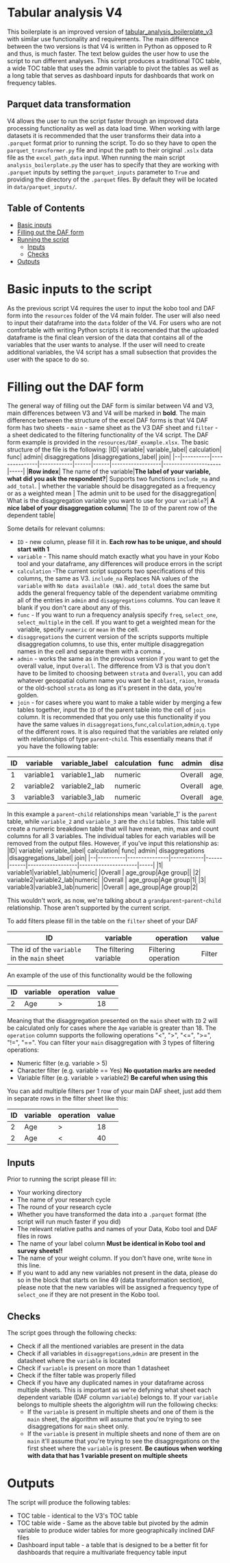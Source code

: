 # Tabular analysis V4  
This boilerplate is an improved version of [tabular_analysis_boilerplate_v3](https://github.com/REACH-WoU/tabular_analysis_boilerplate_v3) with similar use functionality and requirements. The main difference between the two versions is that V4 is written in Python as opposed to R and thus, is much faster. The text below guides the user how to use the script to run different analyses. This script produces a traditional TOC table, a wide TOC table that uses the admin variable to pivot the tables as well as a long table that serves as dashboard inputs for dashboards that work on frequency tables.

## Parquet data transformation
V4 allows the user to run the script faster through an improved data processing functionality as well as data load time. When working with large datasets it is recommended that the user transforms their data into a `.parquet` format prior to running the script. To do so they have to open the `parquet_transformer.py` file and input the path to their original `.xslx` data file as the `excel_path_data` input. When running the main script `analysis_boilerplate.py` the user has to specify that they are working with `.parquet` inputs by setting the `parquet_inputs` parameter to `True` and providing the directory of the `.parquet` files. By default they will be located in `data/parquet_inputs/`.

## Table of Contents
- [Basic inputs](#Basic-inputs-to-the-script)
- [Filling out the DAF form](#Filling-out-the-DAF-form)
- [Running the script](#Running-the-script)
  - [Inputs](#Inputs)
  - [Checks](#Checks)
- [Outputs](#outputs)


# Basic inputs to the script
As the previous script V4 requires the user to input the kobo tool and DAF form into the `resources` folder of the V4 main folder. The user will also need to input their dataframe into the `data` folder of the V4. For users who are not comfortable with writing Python scripts it is recomended that the uploaded dataframe is the final clean version of the data that contains all of the variables that the user wants to analyse. If the user will need to create additional variables, the V4 script has a small subsection that provides the user with the space to do so.

# Filling out the DAF form
The general way of filling out the DAF form is similar between V4 and V3, main differences between V3 and V4 will be marked in **bold**. The main difference between the structure of the excel DAF forms is that V4 DAF form has two sheets - `main` - same sheet as the V3 DAF sheet and `filter` - a sheet dedicated to the filtering functionality of the V4 script.
The DAF form example is provided in the `resources/DAF_example.xlsx`. The basic structure of the file is the following:
|ID|	variable|	variable_label|	calculation|	func|	admin|	disaggregations	|disaggregations_label|	join|
|--|----------|---------------|------------|------|------|------------------|---------------------|-----|
|**Row index**| The name of the variable|**The label of your variable, what did you ask the respondent?**| Supports two functions `include_na` and `add_total`. | whether the variable should be disaggregated as a frequency  or as a weighted mean | The admin unit to be used for the disaggregation| What is the disaggregation variable you want to use for your `variable`?| **A nice label of your disaggregation column**| The `ID` of the parent row of the dependent table|

Some details for relevant columns:
- `ID` - new column, please fill it in. **Each row has to be unique, and should start with 1**
- `variable` - This name should match exactly what you have in your Kobo tool and your dataframe, any differences will produce errors in the script
- `calculation` -The current script supports two specifications of this columns, the same as V3. `include_na` Replaces NA values of the `variable` with `No data available (NA)`. `add_total` does the same but adds the general frequency table of the dependent variabme ommiting all of the entries in `admin` and `disaggregations` columns. You can leave it blank if you don't care about any of this.
- `func` - If you want to run a frequency analysis specify `freq`, `select_one`, `select_multiple` in the cell. If you want to get a weighted mean for the variable, specify `numeric` or `mean` in the cell.
- `disaggregations` the current version of the scripts supports multiple disaggregation columns, to use this, enter multiple disaggregation names in the cell and separate them with a comma `,`
- `admin` - works the same as in the previous version if you want to get the overall value, input `Overall`. The difference from V3 is that you don't have to be limited to choosing between `strata` and `Overall`, you can add whatever geospatial column name you want be it `oblast`, `raion`, `hromada` or the old-school `strata` as long as it's present in the data, you're golden.
- `join` - for cases where you want to make a table wider by merging a few tables together, input the `ID` of the parent table into the cell of `join` column. It is recommended that you only use this functionality if you have the same values in `disaggregations`,`func`,`calculation`,`admin`,`q.type` of the different rows. It is also required that the variables are related only with relationships of type `parent`-`child`. This essentially means that if you have the following table:

|ID|	variable|	variable_label|	calculation|	func|	admin|	disaggregations	|disaggregations_label|	join|
|--|----------|---------------|------------|------|------|------------------|---------------------|-----|
|1| variable1|variable1_lab|numeric| |Overall | age_group|Age group||
|2| variable2|variable2_lab|numeric| |Overall | age_group|Age group|1|
|3| variable3|variable3_lab|numeric| |Overall | age_group|Age group|1|

In this example a `parent`-`child` relationships mean 'variable_1' is the `parent` table, while `variable_2` and `variable_3` are the `child` tables. This table will create a numeric breakdown table that will have mean, min, max and count columns for all 3 variables. The individual tables for each variables will be removed from the output files. However, if you've input this relationship as:
|ID|	variable|	variable_label|	calculation|	func|	admin|	disaggregations	|disaggregations_label|	join|
|--|----------|---------------|------------|------|------|------------------|---------------------|-----|
|1| variable1|variable1_lab|numeric| |Overall | age_group|Age group||
|2| variable2|variable2_lab|numeric| |Overall | age_group|Age group|1|
|3| variable3|variable3_lab|numeric| |Overall | age_group|Age group|2|

This wouldn't work, as now, we're talking about a `grandparent`-`parent`-`child` relationship. Those aren't supported by the current script.

To add filters please fill in the table on the `filter` sheet of your DAF

|ID|	variable|	operation|	value|
|--|----------|---------------|------------|
|The id of the `variable` in the `main` sheet| The filtering variable|Filtering operation|Filter|

An example of the use of this functionality would be the following

|ID|	variable|	operation|	value|
|--|----------|---------------|------------|
|2| Age|>|18|

Meaning that the disaggregation presented on the `main` sheet with `ID` 2 will be calculated only for cases where the `Age` variable is greater than 18.
The `operation` column supports the following operations "<", ">", "<=", ">=", "!=", "==". You can filter your `main` disaggregation with 3 types of filtering operations:
 - Numeric filter (e.g. variable > 5)
 - Character filter (e.g. variable == Yes) **No quotation marks are needed**
 - Variable filter (e.g. variable > variable2) **Be careful when using this**  

You can add multiple filters per 1 row of your main DAF sheet, just add them in separate rows in the filter sheet like this:

|ID|	variable|	operation|	value|
|--|----------|---------------|------------|
|2| Age|>|18|
|2| Age|<|40|

## Inputs

Prior to running the script please fill in:
 - Your working directory 
 - The name of your research cycle
 - The round of your research cycle
 - Whether you have transformed the data into a `.parquet` format (the script will run much faster if you did)
 - The relevant relative paths and names of your Data, Kobo tool and DAF files in rows
 - The name of your label column **Must be identical in Kobo tool and survey sheets!!**
 - The name of your weight column. If you don't have one, write `None` in this line.
 - If you want to add any new variables not present in the data, please do so in the block that starts on line 49 (data transformation section), please note that the new variables will be assigned a frequency type of `select_one` if they are not present in the Kobo tool.

## Checks
The script goes through the following checks:
- Check if all the mentioned variables are present in the data
- Check if all variables in `disaggregations`,`admin` are present in the datasheet where the `variable` is located
- Check if `variable` is present on more than 1 datasheet
- Check if the filter table was properly filled
- Check if you have any duplicated names in your dataframe across multiple sheets. This is important as we're defyning what sheet each dependent variable (DAF column `variable`) belongs to. If your `variable` belongs to multiple sheets the algorightm will run the following checks:
  - If the `variable` is present in multiple sheets and one of them is the `main` sheet, the algorithm will assume that you're trying to see disaggregations for `main` sheet only.
  - If the `variable` is present in multiple sheets and none of them are on `main` it'll assume that you're trying to see the disaggregations on the first sheet where the `variable` is present. **Be cautious when working with data that has 1 variable present on multiple sheets**  

# Outputs

The script will produce the following tables:
- TOC table - identical to the V3's TOC table
- TOC table wide - Same as the above table but pivoted by the admin variable to produce wider tables for more geographically inclined DAF files
- Dashboard input table - a table that is designed to be a better fit for dashboards that require a multivariate frequency table input
